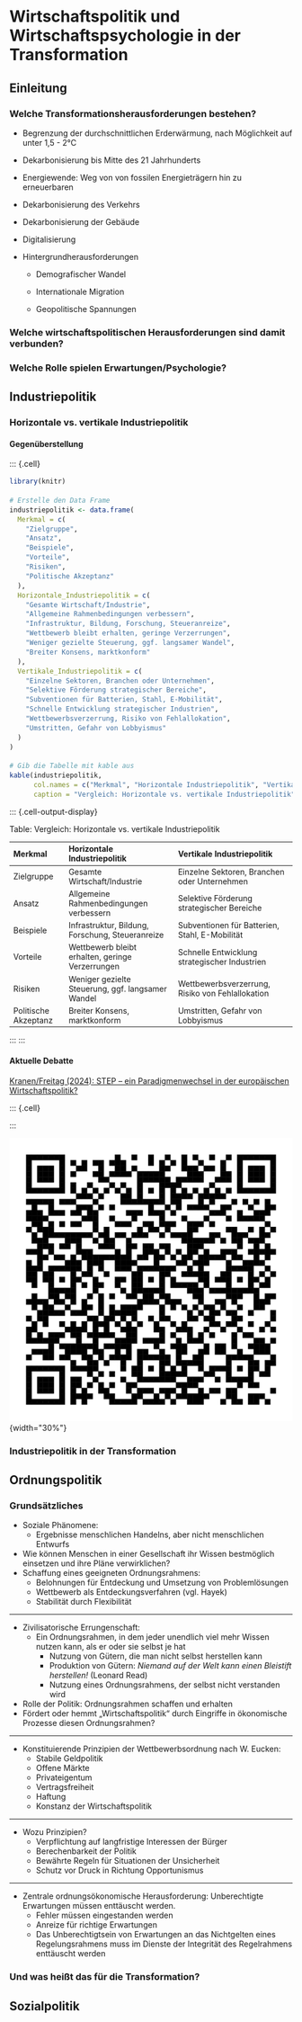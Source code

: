 # Wirtschaftspolitik und Wirtschaftspsychologie in der Transformation


## Einleitung 

### Welche Transformationsherausforderungen bestehen?

- Begrenzung der durchschnittlichen Erderwärmung, nach Möglichkeit auf unter 1,5 - 2°C

- Dekarbonisierung bis Mitte des 21 Jahrhunderts

- Energiewende: Weg von von fossilen Energieträgern hin zu erneuerbaren

- Dekarbonisierung des Verkehrs

- Dekarbonisierung der Gebäude

- Digitalisierung

- Hintergrundherausforderungen

   - Demografischer Wandel
   
   - Internationale Migration
   
   - Geopolitische Spannungen



### Welche wirtschaftspolitischen Herausforderungen sind damit verbunden?


### Welche Rolle spielen Erwartungen/Psychologie?

## Industriepolitik

### Horizontale vs. vertikale Industriepolitik

#### Gegenüberstellung


::: {.cell}

```{.r .cell-code}
library(knitr)

# Erstelle den Data Frame
industriepolitik <- data.frame(
  Merkmal = c(
    "Zielgruppe",
    "Ansatz",
    "Beispiele",
    "Vorteile",
    "Risiken",
    "Politische Akzeptanz"
  ),
  Horizontale_Industriepolitik = c(
    "Gesamte Wirtschaft/Industrie",
    "Allgemeine Rahmenbedingungen verbessern",
    "Infrastruktur, Bildung, Forschung, Steueranreize",
    "Wettbewerb bleibt erhalten, geringe Verzerrungen",
    "Weniger gezielte Steuerung, ggf. langsamer Wandel",
    "Breiter Konsens, marktkonform"
  ),
  Vertikale_Industriepolitik = c(
    "Einzelne Sektoren, Branchen oder Unternehmen",
    "Selektive Förderung strategischer Bereiche",
    "Subventionen für Batterien, Stahl, E-Mobilität",
    "Schnelle Entwicklung strategischer Industrien",
    "Wettbewerbsverzerrung, Risiko von Fehlallokation",
    "Umstritten, Gefahr von Lobbyismus"
  )
)

# Gib die Tabelle mit kable aus
kable(industriepolitik, 
      col.names = c("Merkmal", "Horizontale Industriepolitik", "Vertikale Industriepolitik"),
      caption = "Vergleich: Horizontale vs. vertikale Industriepolitik")
```

::: {.cell-output-display}


Table: Vergleich: Horizontale vs. vertikale Industriepolitik

|Merkmal              |Horizontale Industriepolitik                      |Vertikale Industriepolitik                       |
|:--------------------|:-------------------------------------------------|:------------------------------------------------|
|Zielgruppe           |Gesamte Wirtschaft/Industrie                      |Einzelne Sektoren, Branchen oder Unternehmen     |
|Ansatz               |Allgemeine Rahmenbedingungen verbessern           |Selektive Förderung strategischer Bereiche       |
|Beispiele            |Infrastruktur, Bildung, Forschung, Steueranreize  |Subventionen für Batterien, Stahl, E-Mobilität   |
|Vorteile             |Wettbewerb bleibt erhalten, geringe Verzerrungen  |Schnelle Entwicklung strategischer Industrien    |
|Risiken              |Weniger gezielte Steuerung, ggf. langsamer Wandel |Wettbewerbsverzerrung, Risiko von Fehlallokation |
|Politische Akzeptanz |Breiter Konsens, marktkonform                     |Umstritten, Gefahr von Lobbyismus                |


:::
:::


#### Aktuelle Debatte

[Kranen/Freitag (2024): STEP – ein Paradigmenwechsel in der europäischen Wirtschaftspolitik?](https://www.wirtschaftsdienst.eu/inhalt/jahr/2024/heft/12/beitrag/step-ein-paradigmenwechsel-in-der-europaeischen-wirtschaftspolitik.html)


::: {.cell}

:::


![QR-Code](qr-STEP.svg){width="30%"}

### Industriepolitik in der Transformation

## Ordnungspolitik

### Grundsätzliches

- Soziale Phänomene:
  - Ergebnisse menschlichen Handelns, aber nicht menschlichen Entwurfs
- Wie können Menschen in einer Gesellschaft ihr Wissen bestmöglich einsetzen und ihre Pläne verwirklichen?
- Schaffung eines geeigneten Ordnungsrahmens:
  - Belohnungen für Entdeckung und Umsetzung von Problemlösungen
  - Wettbewerb als Entdeckungsverfahren (vgl. Hayek)
  - Stabilität durch Flexibilität

---

- Zivilisatorische Errungenschaft:
  - Ein Ordnungsrahmen, in dem jeder unendlich viel mehr Wissen nutzen kann, als er oder sie selbst je hat
    - Nutzung von Gütern, die man nicht selbst herstellen kann
    - Produktion von Gütern: *Niemand auf der Welt kann einen Bleistift herstellen!* (Leonard Read)
    - Nutzung eines Ordnungsrahmens, der selbst nicht verstanden wird
- Rolle der Politik: Ordnungsrahmen schaffen und erhalten
- Fördert oder hemmt „Wirtschaftspolitik“ durch Eingriffe in ökonomische Prozesse diesen Ordnungsrahmen?

---

- Konstituierende Prinzipien der Wettbewerbsordnung nach W. Eucken:
  - Stabile Geldpolitik
  - Offene Märkte
  - Privateigentum
  - Vertragsfreiheit
  - Haftung
  - Konstanz der Wirtschaftspolitik

---

- Wozu Prinzipien?
  - Verpflichtung auf langfristige Interessen der Bürger
  - Berechenbarkeit der Politik
  - Bewährte Regeln für Situationen der Unsicherheit
  - Schutz vor Druck in Richtung Opportunismus

---

- Zentrale ordnungsökonomische Herausforderung: Unberechtigte Erwartungen müssen enttäuscht werden.
  - Fehler müssen eingestanden werden
  - Anreize für richtige Erwartungen
  - Das Unberechtigtsein von Erwartungen an das Nichtgelten eines Regelungsrahmens muss im Dienste der Integrität des Regelrahmens enttäuscht werden

### Und was heißt das für die Transformation?


## Sozialpolitik

